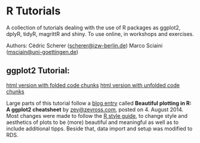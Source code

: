 # R Tutorials

A collection of tutorials dealing with the use of R packages as ggplot2, dplyR, tidyR, magrittR and shiny. To use online, in workshops and exercises.

Authors:
Cédric Scherer (scherer@izw-berlin.de)
Marco Sciaini (msciain@uni-goettingen.de)

## ggplot2 Tutorial:

[html version with folded code chunks](https://rawgit.com/Z3tt/ggplot2-tutorial/master/ggplot2-tutorial_folded.html)
[html version with unfolded code chunks](https://rawgit.com/Z3tt/ggplot2-tutorial/master/ggplot2-tutorial_unfolded.html)

Large parts of this tutorial follow a [blog entry](http://zevross.com/blog/2014/08/04/beautiful-plotting-in-r-a-ggplot2-cheatsheet-3/) called **Beautiful plotting in R: A ggplot2 cheatsheet** by zev@zevross.com, posted on 4. August 2014.
Most changes were made to follow the [R style guide](http://adv-r.had.co.nz/Style.html), to change style and aesthetics of plots to be (more) beautiful and meaningful as well as to include additional tipps. Beside that, data import and setup was modified to RDS.

